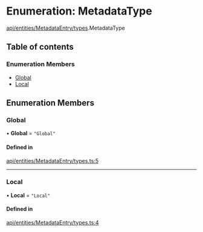 # Enumeration: MetadataType

[api/entities/MetadataEntry/types](../wiki/api.entities.MetadataEntry.types).MetadataType

## Table of contents

### Enumeration Members

- [Global](../wiki/api.entities.MetadataEntry.types.MetadataType#global)
- [Local](../wiki/api.entities.MetadataEntry.types.MetadataType#local)

## Enumeration Members

### Global

• **Global** = ``"Global"``

#### Defined in

[api/entities/MetadataEntry/types.ts:5](https://github.com/PolymeshAssociation/polymesh-sdk/blob/2d3ac2ae/src/api/entities/MetadataEntry/types.ts#L5)

___

### Local

• **Local** = ``"Local"``

#### Defined in

[api/entities/MetadataEntry/types.ts:4](https://github.com/PolymeshAssociation/polymesh-sdk/blob/2d3ac2ae/src/api/entities/MetadataEntry/types.ts#L4)
